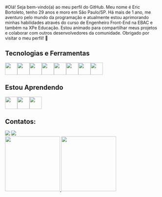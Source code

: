 #Olá! Seja bem-vindo(a) ao meu perfil do GitHub.
Meu nome é Eric Bortoleto, tenho 29 anos e moro em São Paulo/SP. Há mais de 1 ano, me aventuro pelo mundo da programação e atualmente estou aprimorando minhas habilidades através do curso de Engenheiro Front-End na EBAC e também na XPe Educação. Estou animado para compartilhar meus projetos e colaborar com outros desenvolvedores da comunidade. Obrigado por visitar o meu perfil! 
👋

## Tecnologias e Ferramentas

<img src="https://cdn.jsdelivr.net/gh/devicons/devicon/icons/html5/html5-original-wordmark.svg" width="40" height="40" /><img src="https://cdn.jsdelivr.net/gh/devicons/devicon/icons/css3/css3-original-wordmark.svg" width="40" height="40" /><img src="https://cdn.jsdelivr.net/gh/devicons/devicon/icons/javascript/javascript-original.svg" width="40" height="40" /><img src="https://cdn.jsdelivr.net/gh/devicons/devicon/icons/git/git-original.svg" width="40" height="40" /><img src="https://cdn.jsdelivr.net/gh/devicons/devicon/icons/github/github-original.svg" width="40" height="40" /><img src="https://cdn.jsdelivr.net/gh/devicons/devicon/icons/vscode/vscode-original.svg" width="40" height="40" /><img src="https://cdn.jsdelivr.net/gh/devicons/devicon/icons/canva/canva-original.svg" width="40" height="40" /><img src="https://cdn.jsdelivr.net/gh/devicons/devicon/icons/figma/figma-original.svg" width="40" height="40" />

## Estou Aprendendo

<img src="https://cdn.jsdelivr.net/gh/devicons/devicon/icons/sass/sass-original.svg" width="40" height="40" /><img src="https://cdn.jsdelivr.net/gh/devicons/devicon/icons/react/react-original.svg" width="40" height="40" /><img src="https://cdn.jsdelivr.net/gh/devicons/devicon/icons/typescript/typescript-original.svg" width="40" height="40" />

## Contatos:

<div>
<a href="https://www.linkedin.com/in/ericbortoleto/" target="_blank"><img src="https://img.shields.io/badge/-LinkedIn-%230077B5?style=for-the-badge&logo=linkedin&logoColor=white" target="_blank"></a>
<a href = "mailto:eric.biazinibortoleto@gmail.com"><img src="https://img.shields.io/badge/Gmail-D14836?style=for-the-badge&logo=gmail&logoColor=white" target="_blank"></a>
</div>

<div>
<a href="https://github.com/EricBortoleto">
<img height="180em" src="https://github-readme-stats.vercel.app/api/top-langs/?username=EricBortoleto&layout=compact&langs_count=7&theme=dracula"/>
<img height="180em" src="https://github-readme-stats.vercel.app/api?username=EricBortoleto&show_icons=true&theme=dracula&include_all_commits=true&count_private=true"/>
</div>

